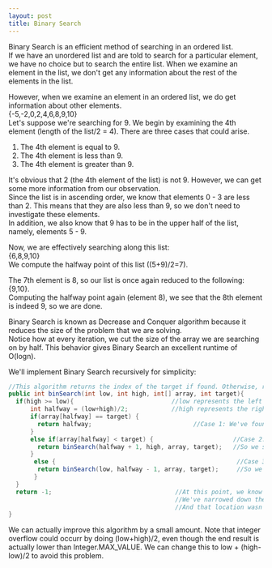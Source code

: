 ```yaml
---
layout: post
title: Binary Search
---
```

Binary Search is an efficient method of searching in an ordered list.  
If we have an unordered list and are told to search for a particular element, we have no choice but to search the entire list.
When we examine an element in the list, we don't get any information about the rest of the elements in the list.  
  
However, when we examine an element in an ordered list, we do get information about other elements.  
{-5,-2,0,2,4,6,8,9,10}  
Let's suppose we're searching for 9. We begin by examining the 4th element (length of the list/2 = 4). There are three cases that could arise.  
1. The 4th element is equal to 9.
2. The 4th element is less than 9.
3. The 4th element is greater than 9.  
  
It's obvious that 2 (the 4th element of the list) is not 9. However, we can get some more information from our observation.  
Since the list is in ascending order, we know that elements 0 - 3 are less than 2. This means that they are also less than 9, so we don't need to investigate these elements.  
In addition, we also know that 9 has to be in the upper half of the list, namely, elements 5 - 9.  
  
Now, we are effectively searching along this list:  
{6,8,9,10}  
We compute the halfway point of this list ((5+9)/2=7).  
  
The 7th element is 8, so our list is once again reduced to the following:  
{9,10}.  
Computing the halfway point again (element 8), we see that the 8th element is indeed 9, so we are done.  
  
Binary Search is known as Decrease and Conquer algorithm because it reduces the size of the problem that we are solving.  
Notice how at every iteration, we cut the size of the array we are searching on by half. This behavior gives Binary Search an excellent runtime of O(logn).  
  
We'll implement Binary Search recursively for simplicity:  
```java
//This algorithm returns the index of the target if found. Otherwise, returns -1. 
public int binSearch(int low, int high, int[] array, int target){ 
  if(high >= low){                           //low represents the left endpoint of the interval we are searching on
      int halfway = (low+high)/2;            //high represents the right endpoint of the interval we are searching on
      if(array[halfway] == target) {
        return halfway;                            //Case 1: We've found the target, so return
      }
      else if(array[halfway] < target) {                      //Case 2: The halfway element is too low.
        return binSearch(halfway + 1, high, array, target);   //So we search the upper half of the curreint interval
      }
       else {                                                  //Case 3: The halfway element is too high
        return binSearch(low, halfway - 1, array, target);     //So we search the lower half of the current interval
       }
  }
  return -1;                                  //At this point, we know that the target is not in the array.
                                              //We've narrowed down the possible location of the target to be a single number.
                                              //And that location wasn't the target.
}
```
We can actually improve this algorithm by a small amount. Note that integer overflow could occurr by doing (low+high)/2, even though the end result is actually lower than Integer.MAX_VALUE. We can change this to low + (high-low)/2 to avoid this problem.
